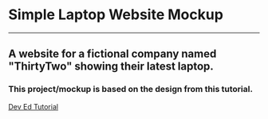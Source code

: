 # Simple Laptop Website Mockup

---

## A website for a fictional company named **"ThirtyTwo"** showing their latest laptop.

### This project/mockup is based on the design from this tutorial.

[Dev Ed Tutorial](https://www.youtube.com/watch?v=ZeDP-rzOnAA&t=683s)
